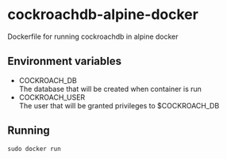 # cockroachdb-alpine-docker
Dockerfile for running cockroachdb in alpine docker

## Environment variables
  - COCKROACH_DB  
    The database that will be created when container is run
  - COCKROACH_USER  
    The user that will be granted privileges to $COCKROACH_DB
## Running
```
sudo docker run 
```
